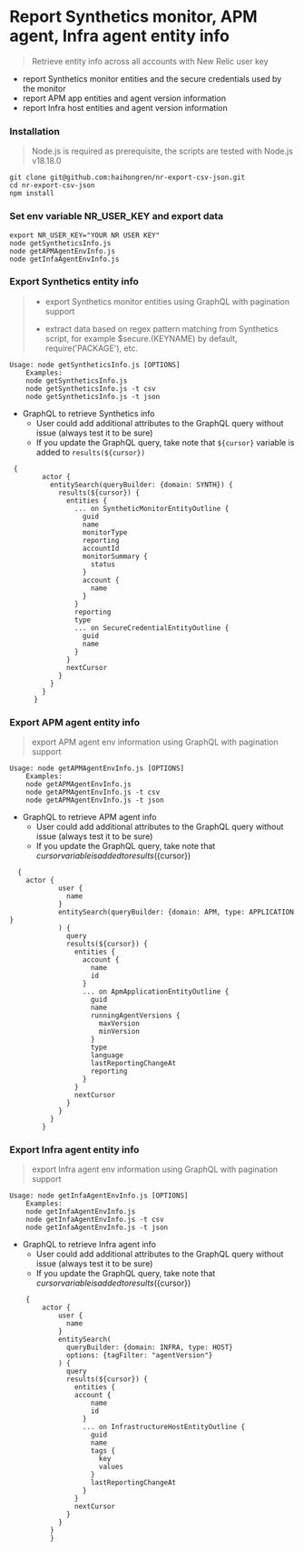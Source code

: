 # Report Synthetics monitor, APM agent, Infra agent entity info 
> Retrieve entity info across all accounts with New Relic user key
- report Synthetics monitor entities and the secure credentials used by the monitor
- report APM app entities and agent version information
- report Infra host entities and agent version information


### Installation 
> Node.js is required as prerequisite, the scripts are tested with Node.js v18.18.0

    git clone git@github.com:haihongren/nr-export-csv-json.git
    cd nr-export-csv-json
    npm install

### Set env variable NR_USER_KEY and export data
    export NR_USER_KEY="YOUR NR USER KEY"
    node getSyntheticsInfo.js
    node getAPMAgentEnvInfo.js 
    node getInfaAgentEnvInfo.js    
    
###  Export Synthetics entity info
> - export Synthetics monitor entities using GraphQL with pagination support
> 
> - extract data based on regex pattern matching from Synthetics script, for example $secure.(KEYNAME) by default, require('PACKAGE'), etc.

    Usage: node getSyntheticsInfo.js [OPTIONS]
        Examples:
        node getSyntheticsInfo.js
        node getSyntheticsInfo.js -t csv
        node getSyntheticsInfo.js -t json

- GraphQL to retrieve Synthetics info
  - User could add additional attributes to the GraphQL query without issue (always test it to be sure)
  - If you update the GraphQL query, take note that `${cursor}` variable is added to `results(${cursor})`
```
 {
        actor {
          entitySearch(queryBuilder: {domain: SYNTH}) {
            results(${cursor}) {
              entities {
                ... on SyntheticMonitorEntityOutline {
                  guid
                  name
                  monitorType
                  reporting
                  accountId
                  monitorSummary {
                    status
                  }
                  account {
                    name
                  }
                }
                reporting
                type
                ... on SecureCredentialEntityOutline {
                  guid
                  name
                }
              }
              nextCursor
            }
          }
        }
      }
```

### Export APM agent entity info
> export APM agent env information using GraphQL with pagination support

    Usage: node getAPMAgentEnvInfo.js [OPTIONS]
        Examples:
        node getAPMAgentEnvInfo.js
        node getAPMAgentEnvInfo.js -t csv
        node getAPMAgentEnvInfo.js -t json

- GraphQL to retrieve APM agent info
  - User could add additional attributes to the GraphQL query without issue (always test it to be sure)
  - If you update the GraphQL query, take note that ${cursor} variable is added to results(${cursor})
```
  {
    actor {
            user {
              name
            }
            entitySearch(queryBuilder: {domain: APM, type: APPLICATION }
            ) {
              query
              results(${cursor}) {
                entities {
                  account {
                    name
                    id
                  }
                  ... on ApmApplicationEntityOutline {
                    guid
                    name
                    runningAgentVersions {
                      maxVersion
                      minVersion
                    }
                    type
                    language
                    lastReportingChangeAt
                    reporting
                  }
                }
                nextCursor
              }
            }
          }
        }
```
### Export Infra agent entity info 
> export Infra agent env information using GraphQL with pagination support

    Usage: node getInfaAgentEnvInfo.js [OPTIONS]
        Examples:
        node getInfaAgentEnvInfo.js
        node getInfaAgentEnvInfo.js -t csv
        node getInfaAgentEnvInfo.js -t json

- GraphQL to retrieve Infra agent info
  - User could add additional attributes to the GraphQL query without issue (always test it to be sure)
  - If you update the GraphQL query, take note that ${cursor} variable is added to results(${cursor})  
```
    {
        actor {
            user {
              name
            }
            entitySearch(
              queryBuilder: {domain: INFRA, type: HOST}
              options: {tagFilter: "agentVersion"}
            ) {
              query
              results(${cursor}) {
                entities {
                account {
                    name
                    id
                  }
                  ... on InfrastructureHostEntityOutline {
                    guid
                    name
                    tags {
                      key
                      values
                    }
                    lastReportingChangeAt                
                  }
                }
                nextCursor
              }
            }
          }
          }

```

